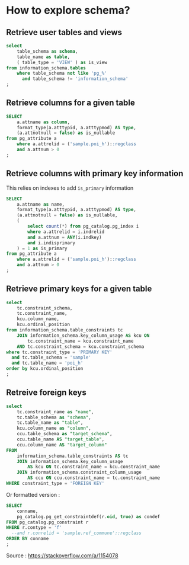 # How to explore schema?

## Retrieve user tables and views

```sql
select
	table_schema as schema,
	table_name as table,
	( table_type = 'VIEW' ) as is_view
from information_schema.tables
	where table_schema not like 'pg_%'
  	  and table_schema != 'information_schema'
;
```


## Retrieve columns for a given table

```sql
SELECT
    a.attname as column,
    format_type(a.atttypid, a.atttypmod) AS type,
    (a.attnotnull = false) as is_nullable
from pg_attribute a
    where a.attrelid = ('sample.poi_h')::regclass
    and a.attnum > 0
;
```

## Retrieve columns with primary key information

This relies on indexes to add `is_primary` information

```sql
SELECT
    a.attname as name,
    format_type(a.atttypid, a.atttypmod) AS type,
    (a.attnotnull = false) as is_nullable,
    (
        select count(*) from pg_catalog.pg_index i
        where a.attrelid = i.indrelid
        and a.attnum = ANY(i.indkey)
        and i.indisprimary
    ) = 1 as is_primary
from pg_attribute a
    where a.attrelid = ('sample.poi_h')::regclass
    and a.attnum > 0
;
```

## Retrieve primary keys for a given table

```sql
select
	tc.constraint_schema,
	tc.constraint_name,
	kcu.column_name,
	kcu.ordinal_position
from information_schema.table_constraints tc
	JOIN information_schema.key_column_usage AS kcu ON
        tc.constraint_name = kcu.constraint_name
    AND tc.constraint_schema = kcu.constraint_schema
where tc.constraint_type = 'PRIMARY KEY'
  and tc.table_schema = 'sample'
  and tc.table_name = 'poi_h'
order by kcu.ordinal_position
;
```


## Retreive foreign keys


```sql
select
    tc.constraint_name as "name",
    tc.table_schema as "schema",
    tc.table_name as "table",
    kcu.column_name as "column",
    ccu.table_schema as "target_schema",
    ccu.table_name AS "target_table",
    ccu.column_name AS "target_column"
FROM
    information_schema.table_constraints AS tc
    JOIN information_schema.key_column_usage
        AS kcu ON tc.constraint_name = kcu.constraint_name
    JOIN information_schema.constraint_column_usage
        AS ccu ON ccu.constraint_name = tc.constraint_name
WHERE constraint_type = 'FOREIGN KEY'
```

Or formatted version :

```sql
SELECT
	conname,
  	pg_catalog.pg_get_constraintdef(r.oid, true) as condef
FROM pg_catalog.pg_constraint r
WHERE r.contype = 'f'
  --and r.conrelid = 'sample.ref_commune'::regclass
ORDER BY conname
;
```

Source : https://stackoverflow.com/a/1154078

